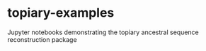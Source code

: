 # topiary-examples
Jupyter notebooks demonstrating the topiary ancestral sequence reconstruction package
